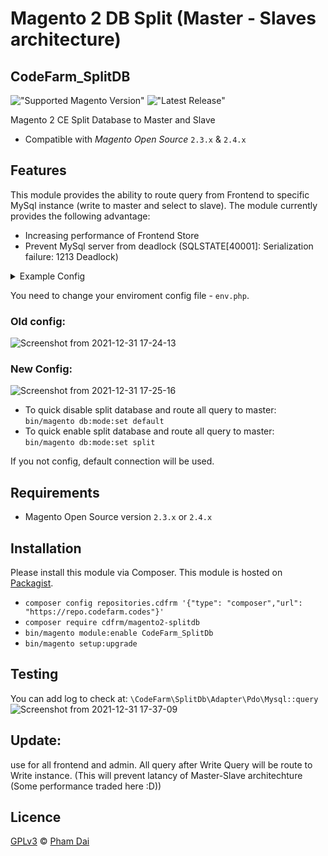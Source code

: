 # Magento 2 DB Split (Master - Slaves architecture)
## CodeFarm_SplitDB
!["Supported Magento Version"][magento-badge] !["Latest Release"][release-badge]

Magento 2 CE Split Database to Master and Slave

* Compatible with _Magento Open Source_ `2.3.x` & `2.4.x`

## Features

This module provides the ability to route query from Frontend to specific MySql instance (write to master and select to slave).
The module currently provides the following advantage:
* Increasing performance of Frontend Store
* Prevent MySql server from deadlock (SQLSTATE[40001]: Serialization failure: 1213 Deadlock)

<details>
  <summary>Example Config</summary>
   
  ![Example Config](https://user-images.githubusercontent.com/4225347/112895353-ec7ccb00-90d4-11eb-937f-cd54636fbf19.png)
</details>

You need to change your enviroment config file - `env.php`.
### Old config:
![Screenshot from 2021-12-31 17-24-13](https://user-images.githubusercontent.com/96720166/147818073-4c2ac2ee-508d-4c40-bc54-efa6b246693e.png)

### New Config:
![Screenshot from 2021-12-31 17-25-16](https://user-images.githubusercontent.com/96720166/147818124-95c5d00c-ead1-4760-82d0-5425b7064e4a.png)


* To quick disable split database and route all query to master:
  `bin/magento db:mode:set default`
* To quick enable split database and route all query to master:
  `bin/magento db:mode:set split`

If you not config, default connection will be used.
  
  ## Requirements

* Magento Open Source version `2.3.x` or `2.4.x`
  
## Installation
Please install this module via Composer. This module is hosted on [Packagist][packagist].
* `composer config repositories.cdfrm '{"type": "composer","url": "https://repo.codefarm.codes"}'`
* `composer require cdfrm/magento2-splitdb`
* `bin/magento module:enable CodeFarm_SplitDb`
* `bin/magento setup:upgrade`
## Testing
You can add log to check at: `\CodeFarm\SplitDb\Adapter\Pdo\Mysql::query`
![Screenshot from 2021-12-31 17-37-09](https://user-images.githubusercontent.com/96720166/147818754-465c288e-5d36-48b3-9683-1683aacf7ac0.png)

## Update:
use for all frontend and admin. All query after Write Query will be route to Write instance. (This will prevent latancy of Master-Slave architechture (Some performance traded here :D))

## Licence
[GPLv3][gpl] © [Pham Dai][author]

[magento-badge]:https://img.shields.io/badge/magento-2.3.x%20%7C%202.4.x-orange.svg?logo=magento&style=for-the-badge
[release-badge]:https://img.shields.io/github/v/release/robaimes/module-checkout-designs?sort=semver&style=for-the-badge&color=blue
[packagist]:https://repo.codefarm.codes/#cdfrm/magento2-splitdb
[gpl]:https://www.gnu.org/licenses/gpl-3.0.en.html
[author]:https://www.linkedin.com/in/daipham3101/

